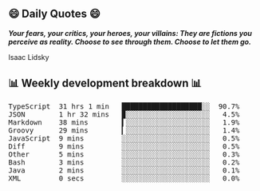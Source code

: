 ## 😄 Daily Quotes 😄

_**Your fears, your critics, your heroes, your villains: They are fictions you perceive as reality. Choose to see through them. Choose to let them go.**_

Isaac Lidsky



## 📊 Weekly development breakdown 📊

<pre>TypeScript  31 hrs 1 min   ███████████████████░░  90.7%
JSON        1 hr 32 mins   ▉░░░░░░░░░░░░░░░░░░░░   4.5%
Markdown    38 mins        ▍░░░░░░░░░░░░░░░░░░░░   1.9%
Groovy      29 mins        ▎░░░░░░░░░░░░░░░░░░░░   1.4%
JavaScript  9 mins         ░░░░░░░░░░░░░░░░░░░░░   0.5%
Diff        9 mins         ░░░░░░░░░░░░░░░░░░░░░   0.5%
Other       5 mins         ░░░░░░░░░░░░░░░░░░░░░   0.3%
Bash        3 mins         ░░░░░░░░░░░░░░░░░░░░░   0.2%
Java        2 mins         ░░░░░░░░░░░░░░░░░░░░░   0.1%
XML         0 secs         ░░░░░░░░░░░░░░░░░░░░░   0.0%</pre>